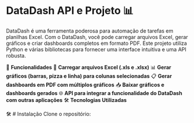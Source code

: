 # **DataDash API e Projeto** 📊 

DataDash é uma ferramenta poderosa para automação de tarefas em planilhas Excel. Com o DataDash, você pode carregar arquivos Excel, gerar gráficos e criar dashboards completos em formato PDF. Este projeto utiliza Python e várias bibliotecas para fornecer uma interface intuitiva e uma API robusta.

🎨  **Funcionalidades**
📂  **Carregar arquivos Excel (.xls e .xlsx)**
📊  **Gerar gráficos (barras, pizza e linha) para colunas selecionadas**
📋  **Gerar dashboards em PDF com múltiplos gráficos**
📥  **Baixar gráficos e dashboards gerados**
🌐  **API para integrar a funcionalidade do DataDash com outras aplicações**
🛠️  **Tecnologias Utilizadas**

🛠️ # Instalação
Clone o repositório:
